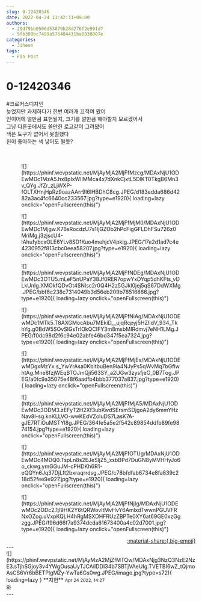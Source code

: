 ```yaml
---
slug: 0-12420346
date: 2022-04-24 13:42:11+09:00
authors:
  - 29d79bb0506d53879b28d276f2e991d7
  - 5fb309bc7489a576484431ba8338807e
categories:
  - Jiheon
tags:
  - Fan Post
---
```


# 0-12420346

<div class="post-container" markdown="1">
<div class="content-container md-sidebar__scrollwrap" markdown="1">

\#크로커스디자인<br>늦었지만 과제하다가 한번 여러개 끄적여 봤어<br>인이어에 얼만큼 표현될지, 크기를 얼만큼 해야할지 모르겠어서 <br>그냥 다른곳에서도 쓸만한 로고같이 그려봤어<br>색은 도구가 없어서 못칠했다<br>헌이 좋아하는 색 넣어도 될듯?<br><br><br>
<figure markdown="1">
![](https://phinf.wevpstatic.net/MjAyMjA2MjFfMzcg/MDAxNjU1ODEwMDc1MzA5.hx8pIxWIIMMca4x7dXnkCjxtL5DlKT0TkgB6Mn3v_QYg.JfZr_zLjWXP-fOLTXHnjHpRz9oazAArr9I6lHBDhC8cg.JPEG/d183edda686d4282a3ac4fc6640cc233567.jpg?type=e1920){ loading=lazy onclick="openFullscreen(this)"}
</figure>

<figure markdown="1">
![](https://phinf.wevpstatic.net/MjAyMjA2MjFfMjM0/MDAxNjU1ODEwMDc1Mjgw.K76sRocdzU7s1IjGZOb2hPcFigGFLDhFSu726z0MriMg.j3zjscU4-lAhufybcxOLE6YLv8SD1Kuo4mehjcV4pkIg.JPEG/17e2d1ad7c4e4230952f813cbc0eea58207.jpg?type=e1920){ loading=lazy onclick="openFullscreen(this)"}
</figure>

<figure markdown="1">
![](https://phinf.wevpstatic.net/MjAyMjA2MjFfNDEg/MDAxNjU1ODEwMDc3OTU5.mLeF5nUPaY38Jf0RER7opwYxDYqp5dhKFts_vDLkUnIg.XMOkfQDvOt4SNlsc2r0Q4H2z5GJkl0jej5qS67DdWXMg.JPEG/bbf6c238c7314049b3d56eb209b78516866.jpg?type=e1920){ loading=lazy onclick="openFullscreen(this)"}
</figure>

<figure markdown="1">
![](https://phinf.wevpstatic.net/MjAyMjA2MjFfNiAg/MDAxNjU1ODEwMDc1MTk5.T8AXGMocAbu7MEkiD__ujqRcpyj5HZIIdV_934_TkhYg.g0BdW5SOvSlGsTrlOkQCIFY3m8msbMIRdmvj7eNH1LMg.JPEG/f0dc98d2f6c94e02abfe46bd347f5ea7324.jpg?type=e1920){ loading=lazy onclick="openFullscreen(this)"}
</figure>

<figure markdown="1">
![](https://phinf.wevpstatic.net/MjAyMjA2MjFfMjEx/MDAxNjU1ODEwMDgxMzYx.s_YwYrAsa0KbltbuBen9la4NJyPs5qWvMq7bGflwhtAg.Mne8fzjWEqBTOJmQji563SY_a2UGw3zysfjeO_0B7Tog.JPEG/a0fc9a35075e48f6aadfb4bbb377037a837.jpg?type=e1920){ loading=lazy onclick="openFullscreen(this)"}
</figure>

<figure markdown="1">
![](https://phinf.wevpstatic.net/MjAyMjA2MjFfMjA5/MDAxNjU1ODEwMDc3ODM3.zEFyT2H2Xf3ubKwdSErsmSDjgoA2dy6mmYHzNav8l-sg.knKLLVO-wwKEdVZoIuDS7LasK7A-gJE7RTiOuMSTYl8g.JPEG/364fe5a5e2f542c89854ddfb89fe9874154.jpg?type=e1920){ loading=lazy onclick="openFullscreen(this)"}
</figure>

<figure markdown="1">
![](https://phinf.wevpstatic.net/MjAyMjA2MjFfOTUg/MDAxNjU1ODEwMDc4MDQ0.TspLn8s2EJeSljZ5_xsbBPd7DuGN8yMVHHyJo6o_ckwg.ymGGuJM-cPHDKh6R1-eQQYn6Jq37DjLft2bxraqrrdsg.JPEG/c78bfdfab6734e8fa839c218d52fee9e927.jpg?type=e1920){ loading=lazy onclick="openFullscreen(this)"}
</figure>

<figure markdown="1">
![](https://phinf.wevpstatic.net/MjAyMjA2MjFfNjIg/MDAxNjU1ODEwMDc2ODc2.1jI9HK2Y6tQRWovltMvHvY6AmlxdTwwnPGUVFRNxOZog.uVxpKQLH4hRgMSXDHFRUzZBPTe0XY6at69GE0xzGgzgg.JPEG/f96d66f7a9374dcda61673400a4c02d7001.jpg?type=e1920){ loading=lazy onclick="openFullscreen(this)"}
</figure>


</div>
</div>

<div style="text-align: right;" markdown="1">
<a href="https://weverse.io/fromis9/fanpost/0-12420346" style="text-align: right;">:material-share:{.big-emoji}</a>
</div>
---

<div class="comments-container md-sidebar__scrollwrap" markdown="1">
<div class="comment" markdown="1">
<div class='id-container' markdown="1">
![](https://phinf.wevpstatic.net/MjAyMzA2MjZfMTQw/MDAxNjg3NzQ3NzE2NzE3.sTjhSGjoy3v4YWgOusaUyTJCAiIDDI34b7SBTjVAeUIg.TVETBI6wZ_tQjmoAsCS6Vr6bBETPlgMZy-YwTa6Gs0wg.JPEG/image.jpg?type=s72){ loading=lazy }
**<span class="artist">지헌</span>** <small>Apr 24 2022, 14:27</small><br>
</div>
<div class='comment-body' markdown="1">
와 
</div>
</div>
</div>
---
